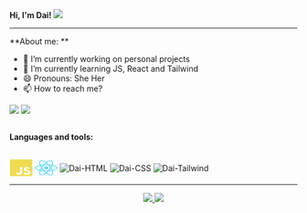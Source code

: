**Hi, I'm Dai! ![](https://www.imagensanimadas.com/data/media/99/mini-gif-imagem-animada-1582.gif)**

* * *
**About me: **
- 🔭 I’m currently working on personal projects
- 🌱 I’m currently learning JS, React and Tailwind
- 😄 Pronouns: She Her
- 📫 How to reach me?
<div> 
  <a href = "mailto:daiane.ajmachado@gmail.com"><img src="https://img.shields.io/badge/-Gmail-%23333?style=for-the-badge&logo=gmail&logoColor=white" target="_blank"></a>
  <a href="https://www.linkedin.com/in/daiane-ara%C3%BAjo-19446b23a/" target="_blank"><img src="https://img.shields.io/badge/-LinkedIn-%230077B5?style=for-the-badge&logo=linkedin&logoColor=white" target="_blank"></a> 
 
</div>

##


**Languages and tools:**
<div style="display: inline_block"><br>
  <img align="center" alt="Dai-Js" height="30" width="40" src="https://raw.githubusercontent.com/devicons/devicon/master/icons/javascript/javascript-plain.svg">
  <img align="center" alt="Dai-React" height="30" width="40" src="https://raw.githubusercontent.com/devicons/devicon/master/icons/react/react-original.svg">
  <img align="center" alt="Dai-HTML" height="30" width="40" src="https://cdn.jsdelivr.net/gh/devicons/devicon/icons/html5/html5-plain-wordmark.svg" />
  <img align="center" alt="Dai-CSS" height="30" width="40" src="https://cdn.jsdelivr.net/gh/devicons/devicon/icons/css3/css3-plain-wordmark.svg">
  <img align="center" alt="Dai-Tailwind" height="30" width="40" src="https://cdn.jsdelivr.net/gh/devicons/devicon/icons/tailwindcss/tailwindcss-plain.svg">
</div>


* * *

<div align="center">
  <a href="https://github.com/araujodai">
  <img height="150em" src="https://github-readme-stats.vercel.app/api?username=araujodai&show_icons=true&theme=dark&include_all_commits=true&count_private=true"/>
  <img height="150em" src="https://github-readme-stats.vercel.app/api/top-langs/?username=araujodai&layout=compact&langs_count=7&theme=dark"/>
</div>

